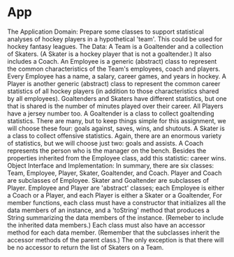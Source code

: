 # App 
The Application Domain:
Prepare some classes to support statistical analyses of hockey players in a hypothetical 'team'.
This could be used for hockey fantasy leagues.
The Data:
A Team is a Goaltender and a collection of Skaters. (A Skater is a hockey player that is not a
goaltender.) It also includes a Coach.
An Employee is a generic (abstract) class to represent the common characteristics of the Team's
employees, coach and players. Every Employee has a name, a salary, career games, and years in
hockey.
A Player is another generic (abstract) class to represent the common career statistics of all hockey
players (in addition to those characteristics shared by all employees). Goaltenders and Skaters
have different statistics, but one that is shared is the number of minutes played over their career.
All Players have a jersey number too.
A Goaltender is a class to collect goaltending statistics. There are many, but to keep things simple
for this assignment, we will choose these four: goals against, saves, wins, and shutouts.
A Skater is a class to collect offensive statistics. Again, there are an enormous variety of statistics,
but we will choose just two: goals and assists.
A Coach represents the person who is the manager on the bench. Besides the properties inherited
from the Employee class, add this statistic: career wins.
Object Interface and Implementation:
In summary, there are six classes: Team, Employee, Player, Skater, Goaltender, and Coach. Player
and Coach are subclasses of Employee. Skater and Goaltender are subclasses of Player. Employee
and Player are 'abstract' classes; each Employee is either a Coach or a Player, and each Player is
either a Skater or a Goaltender,
For member functions, each class must have a constructor that initializes all the data members of
an instance, and a 'toString' method that produces a String summarizing the data members of the
instance. (Remeber to include the inherited data members.) Each class must also have an
accessor method for each data member. (Remember that the subclasses inherit the accessor
methods of the parent class.) The only exception is that there will be no accessor to return the list
of Skaters on a Team.
